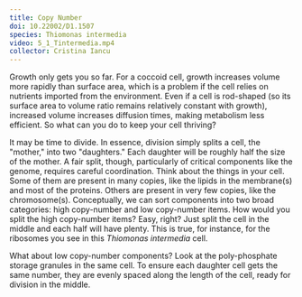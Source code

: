 ```yaml
---
title: Copy Number
doi: 10.22002/D1.1507
species: Thiomonas intermedia
video: 5_1_Tintermedia.mp4
collector: Cristina Iancu
---
```


Growth only gets you so far. For a coccoid cell, growth increases volume more rapidly than surface area, which is a problem if the cell relies on nutrients imported from the environment. Even if a cell is rod-shaped (so its surface area to volume ratio remains relatively constant with growth), increased volume increases diffusion times, making metabolism less efficient. So what can you do to keep your cell thriving?

It may be time to divide. In essence, division simply splits a cell, the "mother," into two "daughters." Each daughter will be roughly half the size of the mother. A fair split, though, particularly of critical components like the genome, requires careful coordination. Think about the things in your cell. Some of them are present in many copies, like the lipids in the membrane(s) and most of the proteins. Others are present in very few copies, like the chromosome(s). Conceptually, we can sort components into two broad categories: high copy-number and low copy-number items. How would you split the high copy-number items?  Easy, right? Just split the cell in the middle and each half will have plenty. This is true, for instance, for the ribosomes you see in this *Thiomonas intermedia* cell.

What about low copy-number components? Look at the poly-phosphate storage granules in the same cell. To ensure each daughter cell gets the same number, they are evenly spaced along the length of the cell, ready for division in the middle.

